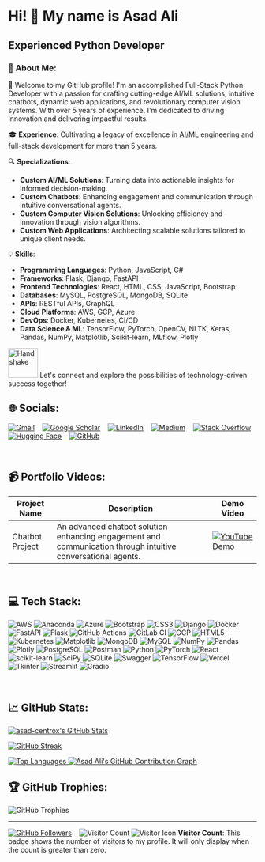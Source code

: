 # Hi! 👋 My name is Asad Ali

## Experienced Python Developer
### 💫 About Me:
🚀 Welcome to my GitHub profile! I'm an accomplished Full-Stack Python Developer with a passion for crafting cutting-edge AI/ML solutions, intuitive chatbots, dynamic web applications, and revolutionary computer vision systems. With over 5 years of experience, I'm dedicated to driving innovation and delivering impactful results.

🎓 **Experience**: Cultivating a legacy of excellence in AI/ML engineering and full-stack development for more than 5 years.

🔍 **Specializations**: 
- **Custom AI/ML Solutions**: Turning data into actionable insights for informed decision-making.
- **Custom Chatbots**: Enhancing engagement and communication through intuitive conversational agents.
- **Custom Computer Vision Solutions**: Unlocking efficiency and innovation through vision algorithms.
- **Custom Web Applications**: Architecting scalable solutions tailored to unique client needs.

💡 **Skills**:
- **Programming Languages**: Python, JavaScript, C#
- **Frameworks**: Flask, Django, FastAPI
- **Frontend Technologies**: React, HTML, CSS, JavaScript, Bootstrap
- **Databases**: MySQL, PostgreSQL, MongoDB, SQLite
- **APIs**: RESTful APIs, GraphQL
- **Cloud Platforms**: AWS, GCP, Azure
- **DevOps**: Docker, Kubernetes, CI/CD
- **Data Science & ML**: TensorFlow, PyTorch, OpenCV, NLTK, Keras, Pandas, NumPy, Matplotlib, Scikit-learn, MLflow, Plotly

<img src="https://raw.githubusercontent.com/Tarikul-Islam-Anik/Animated-Fluent-Emojis/master/Emojis/Hand%20gestures/Handshake.png" alt="Handshake" width="60" height="60" /> Let's connect and explore the possibilities of technology-driven success together!

## 🌐 Socials:
[![Gmail](https://img.shields.io/badge/Gmail-D14836?logo=gmail&logoColor=white)](mailto:awaisalif19@gmail.com)
&nbsp;&nbsp;
[![Google Scholar](https://img.shields.io/badge/Google%20Scholar-4285F4?logo=googlescholar&logoColor=white)](https://scholar.google.com/citations?user=ali)
&nbsp;&nbsp;
[![LinkedIn](https://img.shields.io/badge/LinkedIn-%230077B5.svg?logo=linkedin&logoColor=white)](https://linkedin.com/in/ali)
&nbsp;&nbsp;
[![Medium](https://img.shields.io/badge/Medium-12100E?logo=medium&logoColor=white)](https://medium.com/@ali)
&nbsp;&nbsp;
[![Stack Overflow](https://img.shields.io/badge/Stack%20Overflow-F58025?logo=stackoverflow&logoColor=white)](https://stackoverflow.com/users/ali)
&nbsp;&nbsp;
[![Hugging Face](https://img.shields.io/badge/Hugging%20Face-f3f3f3?logo=huggingface&logoColor=ffcc00)](https://huggingface.co/ali)
&nbsp;&nbsp;
[![GitHub](https://img.shields.io/badge/GitHub-%23121011.svg?logo=github&logoColor=white)](https://github.com/asad-centrox)

<br>

## 📹 Portfolio Videos:
| Project Name   | Description                                                | Demo Video                                      |
|----------------|------------------------------------------------------------|-------------------------------------------------|
| Chatbot Project| An advanced chatbot solution enhancing engagement and communication through intuitive conversational agents. | [![YouTube Demo](https://img.youtube.com/vi/VIDEO_ID/0.jpg)](https://www.youtube.com/watch?v=VIDEO_ID) |

<br>

## 💻 Tech Stack:
![AWS](https://img.shields.io/badge/AWS-%23FF9900.svg?style=for-the-badge&logo=amazon-aws&logoColor=white)
![Anaconda](https://img.shields.io/badge/Anaconda-%2344A833.svg?style=for-the-badge&logo=anaconda&logoColor=white)
![Azure](https://img.shields.io/badge/azure-%230072C6.svg?style=for-the-badge&logo=microsoftazure&logoColor=white)
![Bootstrap](https://img.shields.io/badge/bootstrap-%23563D7C.svg?style=for-the-badge&logo=bootstrap&logoColor=white)
![CSS3](https://img.shields.io/badge/css3-%231572B6.svg?style=for-the-badge&logo=css3&logoColor=white)
![Django](https://img.shields.io/badge/django-%23092E20.svg?style=for-the-badge&logo=django&logoColor=white)
![Docker](https://img.shields.io/badge/docker-%230db7ed.svg?style=for-the-badge&logo=docker&logoColor=white)
![FastAPI](https://img.shields.io/badge/FastAPI-005571?style=for-the-badge&logo=fastapi)
![Flask](https://img.shields.io/badge/flask-%23000.svg?style=for-the-badge&logo=flask&logoColor=white)
![GitHub Actions](https://img.shields.io/badge/github%20actions-%232671E5.svg?style=for-the-badge&logo=githubactions&logoColor=white)
![GitLab CI](https://img.shields.io/badge/gitlab%20CI-%23181717.svg?style=for-the-badge&logo=gitlab&logoColor=white)
![GCP](https://img.shields.io/badge/GCP-%234285F4.svg?style=for-the-badge&logo=google-cloud&logoColor=white)
![HTML5](https://img.shields.io/badge/html5-%23E34F26.svg?style=for-the-badge&logo=html5&logoColor=white)
![Kubernetes](https://img.shields.io/badge/kubernetes-%23326ce5.svg?style=for-the-badge&logo=kubernetes&logoColor=white)
![Matplotlib](https://img.shields.io/badge/Matplotlib-%23ffffff.svg?style=for-the-badge&logo=Matplotlib&logoColor=black)
![MongoDB](https://img.shields.io/badge/MongoDB-%234ea94b.svg?style=for-the-badge&logo=mongodb&logoColor=white)
![MySQL](https://img.shields.io/badge/mysql-4479A1.svg?style=for-the-badge&logo=mysql&logoColor=white)
![NumPy](https://img.shields.io/badge/numpy-%23013243.svg?style=for-the-badge&logo=numpy&logoColor=white)
![Pandas](https://img.shields.io/badge/pandas-%23150458.svg?style=for-the-badge&logo=pandas&logoColor=white)
![Plotly](https://img.shields.io/badge/Plotly-%233F4F75.svg?style=for-the-badge&logo=plotly&logoColor=white)
![PostgreSQL](https://img.shields.io/badge/PostgreSQL-%23316192.svg?style=for-the-badge&logo=postgresql&logoColor=white)
![Postman](https://img.shields.io/badge/Postman-FF6C37?style=for-the-badge&logo=postman&logoColor=white)
![Python](https://img.shields.io/badge/python-3670A0?style=for-the-badge&logo=python&logoColor=ffdd54)
![PyTorch](https://img.shields.io/badge/PyTorch-%23EE4C2C.svg?style=for-the-badge&logo=PyTorch&logoColor=white)
![React](https://img.shields.io/badge/react-%2320232a.svg?style=for-the-badge&logo=react&logoColor=%2361DAFB)
![scikit-learn](https://img.shields.io/badge/scikit--learn-%23F7931E.svg?style=for-the-badge&logo=scikit-learn&logoColor=white)
![SciPy](https://img.shields.io/badge/SciPy-%230C55A5.svg?style=for-the-badge&logo=scipy&logoColor=%white)
![SQLite](https://img.shields.io/badge/sqlite-%2307405e.svg?style=for-the-badge&logo=sqlite&logoColor=white)
![Swagger](https://img.shields.io/badge/-Swagger-%23Clojure?style=for-the-badge&logo=swagger&logoColor=white)
![TensorFlow](https://img.shields.io/badge/TensorFlow-%23FF6F00.svg?style=for-the-badge&logo=TensorFlow&logoColor=white)
![Vercel](https://img.shields.io/badge/vercel-%23000000.svg?style=for-the-badge&logo=vercel&logoColor=white)
![Tkinter](https://img.shields.io/badge/Tkinter-%23FFD800.svg?style=for-the-badge&logo=tkinter&logoColor=white)
![Streamlit](https://img.shields.io/badge/Streamlit-%23007ACC.svg?style=for-the-badge&logo=streamlit&logoColor=white)
![Gradio](https://img.shields.io/badge/Gradio-%23007ACC.svg?style=for-the-badge&logo=gradio&logoColor=white)

<br>

## 📈 GitHub Stats:

<a href="http://www.github.com/asad-centrox"><img src="https://github-readme-stats.vercel.app/api?username=asad-centrox&show_icons=true&count_private=true&include_all_commits=true&theme=default&hide_border=true&bg_color=00000000&title_color=6366f1&text_color=22c55e&icon_color=64748b" alt="asad-centrox's GitHub Stats" /></a>

<a href="http://www.github.com/asad-centrox"><img src="https://github-readme-streak-stats.herokuapp.com/?user=asad-centrox&count_private=true&theme=default&hide_border=true&background=00000000&stroke=22c55e&ring=6366f1&fire=6366f1&currStreakNum=22c55e&currStreakLabel=6366f1&sideNums=22c55e&sideLabels=22c55e&dates=22c55e" alt="GitHub Streak" /></a>

<a href="https://github.com/asad-centrox">
  <img src="https://github-readme-stats.vercel.app/api/top-langs/?username=asad-centrox&layout=compact&bg_color=00000000&theme=default&text_color=22c55e&icon_color=6366f1&hide_border=true&count_private=true" alt="Top Languages"/>
</a>

<a href="https://github.com/asad-centrox" align="left">
  <img src="https://github-readme-activity-graph.vercel.app/graph?username=asad-centrox&count_private=true&bg_color=00000000&point=FF64DA&line=111F68&title_color=6366f1&color=22c55e" alt="Asad Ali's GitHub Contribution Graph"/>
</a>

<br>

## 🏆 GitHub Trophies:
![GitHub Trophies](https://github-profile-trophy.vercel.app/?username=asad-centrox&theme=monokai&no-bg=true&no-frame=true&margin-w=4&margin-h=4)

---
[![GitHub Followers](https://img.shields.io/github/followers/asad-centrox?logo=github&style=for-the-badge&color=64748b&labelColor=000000)](https://www.github.com/asad-centrox)
&nbsp;&nbsp;
![Visitor Count](https://profile-counter.glitch.me/asad-centrox/count.svg) ![Visitor Icon](https://img.icons8.com/ios-filled/50/000000/visitor.png) **Visitor Count**: This badge shows the number of visitors to my profile. It will only display when the count is greater than zero.
